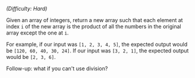 _(Difficulty: Hard)_

Given an array of integers, return a new array such that each element at index `i` of the new array is the product of all the numbers in the original array except the one at `i`.

For example, if our input was `[1, 2, 3, 4, 5]`, the expected output would be `[120, 60, 40, 30, 24]`. If our input was `[3, 2, 1]`, the expected output would be `[2, 3, 6]`.

Follow-up: what if you can't use division?